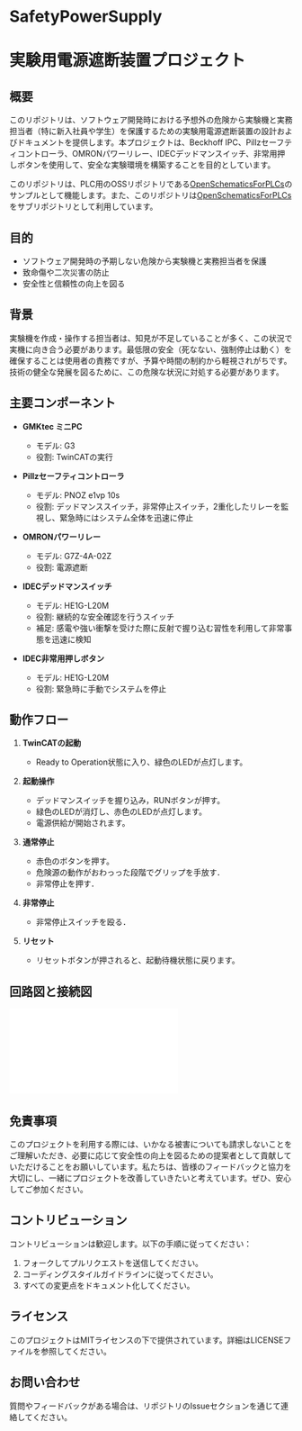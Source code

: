 # SafetyPowerSupply
# 実験用電源遮断装置プロジェクト

## 概要

このリポジトリは、ソフトウェア開発時における予想外の危険から実験機と実務担当者（特に新入社員や学生）を保護するための実験用電源遮断装置の設計およびドキュメントを提供します。本プロジェクトは、Beckhoff IPC、Pillzセーフティコントローラ、OMRONパワーリレー、IDECデッドマンスイッチ、非常用押しボタンを使用して、安全な実験環境を構築することを目的としています。

このリポジトリは、PLC用のOSSリポジトリである[OpenSchematicsForPLCs](https://github.com/zilmina/OpenSchematicsForPLCs.git)のサンプルとして機能します。また、このリポジトリは[OpenSchematicsForPLCs](https://github.com/zilmina/OpenSchematicsForPLCs.git)をサブリポジトリとして利用しています。

## 目的

- ソフトウェア開発時の予期しない危険から実験機と実務担当者を保護
- 致命傷や二次災害の防止
- 安全性と信頼性の向上を図る

## 背景

実験機を作成・操作する担当者は、知見が不足していることが多く、この状況で実機に向き合う必要があります。最低限の安全（死なない、強制停止は動く）を確保することは使用者の責務ですが、予算や時間の制約から軽視されがちです。技術の健全な発展を図るために、この危険な状況に対処する必要があります。

## 主要コンポーネント

- **GMKtec ミニPC**
  - モデル: G3
  - 役割: TwinCATの実行

- **Pillzセーフティコントローラ**
  - モデル: PNOZ e1vp 10s
  - 役割: デッドマンススイッチ，非常停止スイッチ，2重化したリレーを監視し、緊急時にはシステム全体を迅速に停止

- **OMRONパワーリレー**
  - モデル: G7Z-4A-02Z
  - 役割: 電源遮断

- **IDECデッドマンスイッチ**
  - モデル: HE1G-L20M
  - 役割: 継続的な安全確認を行うスイッチ
  - 補足: 感電や強い衝撃を受けた際に反射で握り込む習性を利用して非常事態を迅速に検知

- **IDEC非常用押しボタン**
  - モデル: HE1G-L20M
  - 役割: 緊急時に手動でシステムを停止

## 動作フロー

1. **TwinCATの起動**
   - Ready to Operation状態に入り、緑色のLEDが点灯します。

2. **起動操作**
   - デッドマンスイッチを握り込み，RUNボタンが押す。
   - 緑色のLEDが消灯し、赤色のLEDが点灯します。
   - 電源供給が開始されます。

3. **通常停止**
   - 赤色のボタンを押す。
   - 危険源の動作がおわっった段階でグリップを手放す．
   - 非常停止を押す．

4. **非常停止**
   - 非常停止スイッチを殴る．

5. **リセット**
   - リセットボタンが押されると、起動待機状態に戻ります。

## 回路図と接続図

![回路図](02_Drawings/01_SafetyEStop/Versions/v1.0.0.pdf)

## 免責事項

このプロジェクトを利用する際には、いかなる被害についても請求しないことをご理解いただき、必要に応じて安全性の向上を図るための提案者として貢献していただけることをお願いしています。私たちは、皆様のフィードバックと協力を大切にし、一緒にプロジェクトを改善していきたいと考えています。ぜひ、安心してご参加ください。

## コントリビューション

コントリビューションは歓迎します。以下の手順に従ってください：

1. フォークしてプルリクエストを送信してください。
2. コーディングスタイルガイドラインに従ってください。
3. すべての変更点をドキュメント化してください。

## ライセンス

このプロジェクトはMITライセンスの下で提供されています。詳細はLICENSEファイルを参照してください。

## お問い合わせ

質問やフィードバックがある場合は、リポジトリのIssueセクションを通じて連絡してください。
